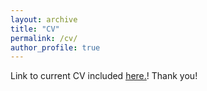 ```yaml
---
layout: archive
title: "CV"
permalink: /cv/
author_profile: true
---
```


Link to current CV included <u><a href="{{LINK}}">here</a>.</u>! Thank you!
